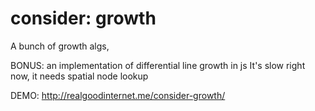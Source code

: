 # consider: growth 

A bunch of growth algs, 

BONUS: an implementation of differential line growth in js
It's slow right now, it needs spatial node lookup

DEMO: http://realgoodinternet.me/consider-growth/


